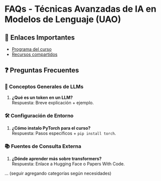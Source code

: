 # FAQs - Técnicas Avanzadas de IA en Modelos de Lenguaje (UAO)  

## 🔗 Enlaces Importantes  
- [Programa del curso](link)  
- [Recursos compartidos](link)  

## ❓ Preguntas Frecuentes  

### 🧠 Conceptos Generales de LLMs  
1. **¿Qué es un token en un LLM?**  
   Respuesta: Breve explicación + ejemplo.  

### 🛠️ Configuración de Entorno  
1. **¿Cómo instalo PyTorch para el curso?**  
   Respuesta: Pasos específicos + `pip install torch`.  

### 📚 Fuentes de Consulta Externa  
1. **¿Dónde aprender más sobre transformers?**  
   Respuesta: Enlace a Hugging Face o Papers With Code.  

... (seguir agregando categorías según necesidades)  
